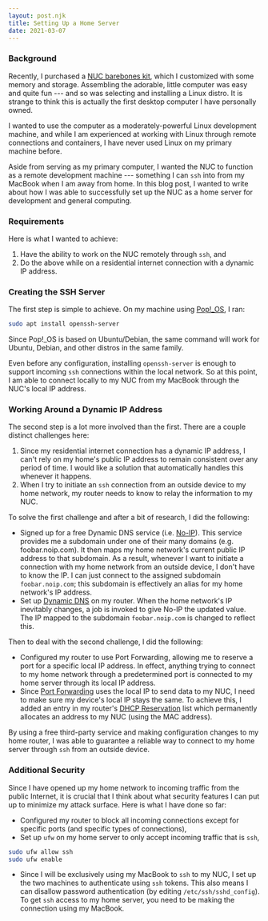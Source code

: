 ```yaml
---
layout: post.njk
title: Setting Up a Home Server
date: 2021-03-07
---
```


### Background

Recently, I purchased a [NUC barebones kit](https://www.intel.com/content/www/us/en/products/boards-kits/nuc/kits.html), which I customized with some memory and storage. Assembling the adorable, little computer was easy and quite fun --- and so was selecting and installing a Linux distro. It is strange to think this is actually the first desktop computer I have personally owned.

I wanted to use the computer as a moderately-powerful Linux development machine, and while I am experienced at working with Linux through remote connections and containers, I have never used Linux on my primary machine before.

Aside from serving as my primary computer, I wanted the NUC to function as a remote development machine --- something I can `ssh` into from my MacBook when I am away from home. In this blog post, I wanted to write about how I was able to successfully set up the NUC as a home server for development and general computing.

### Requirements

Here is what I wanted to achieve:

1. Have the ability to work on the NUC remotely through `ssh`, and
2. Do the above while on a residential internet connection with a dynamic IP address.

### Creating the SSH Server

The first step is simple to achieve. On my machine using [Pop!_OS](https://pop.system76.com/), I ran:

```bash
sudo apt install openssh-server
```

Since Pop!_OS is based on Ubuntu/Debian, the same command will work for Ubuntu, Debian, and other distros in the same family.

Even before any configuration, installing `openssh-server` is enough to support incoming `ssh` connections within the local network. So at this point, I am able to connect locally to my NUC from my MacBook through the NUC's local IP address.

### Working Around a Dynamic IP Address

The second step is a lot more involved than the first. There are a couple distinct challenges here:

1. Since my residential internet connection has a dynamic IP address, I can't rely on my home's public IP address to remain consistent over any period of time. I would like a solution that automatically handles this whenever it happens.
2. When I try to initiate an `ssh` connection from an outside device to my home network, my router needs to know to relay the information to my NUC.

To solve the first challenge and after a bit of research, I did the following:

- Signed up for a free Dynamic DNS service (i.e. [No-IP](https://www.noip.com/)). This service provides me a subdomain under one of their many domains (e.g. foobar.noip.com). It then maps my home network's current public IP address to that subdomain. As a result, whenever I want to initiate a connection with my home network from an outside device, I don't have to know the IP. I can just connect to the assigned subdomain `foobar.noip.com`; this subdomain is effectively an alias for my home network's IP address.
- Set up [Dynamic DNS](https://support.google.com/domains/answer/6147083?hl=en) on my router. When the home network's IP inevitably changes, a job is invoked to give No-IP the updated value. The IP mapped to the subdomain `foobar.noip.com` is changed to reflect this.

Then to deal with the second challenge, I did the following:

- Configured my router to use Port Forwarding, allowing me to reserve a port for a specific local IP address. In effect, anything trying to connect to my home network through a predetermined port is connected to my home server through its local IP address.
- Since [Port Forwarding](https://en.wikipedia.org/wiki/Port_forwarding) uses the local IP to send data to my NUC, I need to make sure my device's local IP stays the same. To achieve this, I added an entry in my router's [DHCP Reservation](https://homenetworkadmin.com/dhcp-reservation/) list which permanently allocates an address to my NUC (using the MAC address).

By using a free third-party service and making configuration changes to my home router, I was able to guarantee a reliable way to connect to my home server through `ssh` from an outside device.

### Additional Security

Since I have opened up my home network to incoming traffic from the public Internet, it is crucial that I think about what security features I can put up to minimize my attack surface. Here is what I have done so far:

- Configured my router to block all incoming connections except for specific ports (and specific types of connections),
- Set up `ufw` on my home server to only accept incoming traffic that is `ssh`,

```bash
sudo ufw allow ssh
sudo ufw enable
```

- Since I will be exclusively using my MacBook to `ssh` to my NUC, I set up the two machines to authenticate using `ssh` tokens. This also means I can disallow password authentication (by editing `/etc/ssh/sshd_config`). To get `ssh` access to my home server, you need to be making the connection using my MacBook.